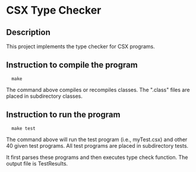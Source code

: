 CSX Type Checker
========



## Description
This project implements the type checker for CSX programs.


## Instruction to compile the program

      make

The command above compiles or recompiles classes. The ".class" files are placed
in subdirectory classes.


## Instruction to run the program

      make test

The command above will run the test program (i.e., myTest.csx) and other 40
given test programs. All test programs are placed in subdirectory tests.

It first parses these programs and then executes type check function. The output
file is TestResults.




